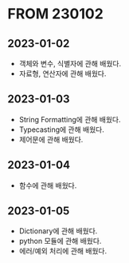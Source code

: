 # FROM 230102
## 2023-01-02
- 객체와 변수, 식별자에 관해 배웠다.
- 자료형, 연산자에 관해 배웠다.

## 2023-01-03
- String Formatting에 관해 배웠다.
- Typecasting에 관해 배웠다.
- 제어문에 관해 배웠다.

## 2023-01-04
- 함수에 관해 배웠다.

## 2023-01-05
- Dictionary에 관해 배웠다.
- python 모듈에 관해 배웠다.
- 에러/예외 처리에 관해 배웠다.